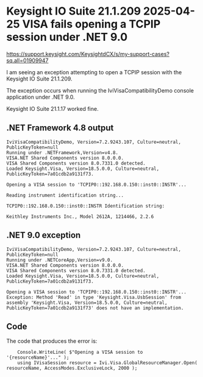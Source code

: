 # Keysight IO Suite 21.1.209 2025-04-25 VISA fails opening a TCPIP session under .NET 9.0

https://support.keysight.com/KeysightdCX/s/my-support-cases?sq.all=01909947

I am seeing an exception attempting to open a TCPIP session with the Keysight IO Suite 21.1.209.

The exception occurs when running the IviVisaCompatibilityDemo console application under .NET 9.0.

Keysight IO Suite 21.1.17 worked fine.

## .NET Framework 4.8 output

```
IviVisaCompatibilityDemo, Version=7.2.9243.107, Culture=neutral, PublicKeyToken=null
Running under .NETFramework,Version=v4.8.
VISA.NET Shared Components version 8.0.0.0.
VISA Shared Components version 8.0.7331.0 detected.
Loaded Keysight.Visa, Version=18.5.0.0, Culture=neutral, PublicKeyToken=7a01cdb2a9131f73.

Opening a VISA session to 'TCPIP0::192.168.0.150::inst0::INSTR'...

Reading instrument identification string...

TCPIP0::192.168.0.150::inst0::INSTR Identification string:

Keithley Instruments Inc., Model 2612A, 1214466, 2.2.6
```

## .NET 9.0 exception

```
IviVisaCompatibilityDemo, Version=7.2.9243.107, Culture=neutral, PublicKeyToken=null
Running under .NETCoreApp,Version=v9.0.
VISA.NET Shared Components version 8.0.0.0.
VISA Shared Components version 8.0.7331.0 detected.
Loaded Keysight.Visa, Version=18.5.0.0, Culture=neutral, PublicKeyToken=7a01cdb2a9131f73.

Opening a VISA session to 'TCPIP0::192.168.0.150::inst0::INSTR'...
Exception: Method 'Read' in type 'Keysight.Visa.UsbSession' from assembly 'Keysight.Visa, Version=18.5.0.0, Culture=neutral, PublicKeyToken=7a01cdb2a9131f73' does not have an implementation.
```

## Code

The code that produces the error is:
```
    Console.WriteLine( $"Opening a VISA session to '{resourceName}'..." );
    using IVisaSession resource = Ivi.Visa.GlobalResourceManager.Open( resourceName, AccessModes.ExclusiveLock, 2000 );
```
